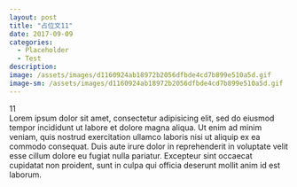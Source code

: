 ```yaml
---
layout: post
title: "占位文11"
date: 2017-09-09
categories:
  - Placeholder
  - Test
description:
image: /assets/images/d1160924ab18972b2056dfbde4cd7b899e510a5d.gif
image-sm: /assets/images/d1160924ab18972b2056dfbde4cd7b899e510a5d.gif
---
```

11  
Lorem ipsum dolor sit amet, consectetur adipisicing elit, sed do eiusmod tempor incididunt ut labore et dolore magna aliqua. Ut enim ad minim veniam, quis nostrud exercitation ullamco laboris nisi ut aliquip ex ea commodo consequat. Duis aute irure dolor in reprehenderit in voluptate velit esse cillum dolore eu fugiat nulla pariatur. Excepteur sint occaecat cupidatat non proident, sunt in culpa qui officia deserunt mollit anim id est laborum.
